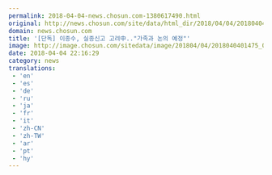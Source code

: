 ```yaml
---
permalink: 2018-04-04-news.chosun.com-1380617490.html
original: http://news.chosun.com/site/data/html_dir/2018/04/04/2018040401535.html
domain: news.chosun.com
title: '[단독] 이종수, 실종신고 고려中.."가족과 논의 예정"'
image: http://image.chosun.com/sitedata/image/201804/04/2018040401475_0.jpg
date: 2018-04-04 22:16:29
category: news
translations: 
 - 'en'
 - 'es'
 - 'de'
 - 'ru'
 - 'ja'
 - 'fr'
 - 'it'
 - 'zh-CN'
 - 'zh-TW'
 - 'ar'
 - 'pt'
 - 'hy'
---
```


